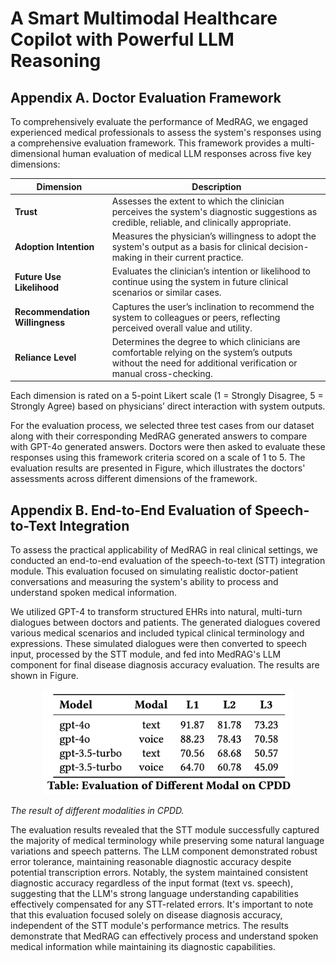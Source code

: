 # A Smart Multimodal Healthcare Copilot with Powerful LLM Reasoning





## Appendix A. Doctor Evaluation Framework

To comprehensively evaluate the performance of MedRAG, we engaged experienced medical professionals to assess the system's responses using a comprehensive evaluation framework. This framework provides a multi-dimensional human evaluation of medical LLM responses across five key dimensions:

| **Dimension**               | **Description** |
|----------------------------|-----------------|
| **Trust**                  | Assesses the extent to which the clinician perceives the system's diagnostic suggestions as credible, reliable, and clinically appropriate. |
| **Adoption Intention**     | Measures the physician’s willingness to adopt the system's output as a basis for clinical decision-making in their current practice. |
| **Future Use Likelihood**  | Evaluates the clinician’s intention or likelihood to continue using the system in future clinical scenarios or similar cases. |
| **Recommendation Willingness** | Captures the user’s inclination to recommend the system to colleagues or peers, reflecting perceived overall value and utility. |
| **Reliance Level**         | Determines the degree to which clinicians are comfortable relying on the system’s outputs without the need for additional verification or manual cross-checking. |

Each dimension is rated on a 5-point Likert scale (1 = Strongly Disagree, 5 = Strongly Agree) based on physicians’ direct interaction with system outputs.

For the evaluation process, we selected three test cases from our dataset along with their corresponding MedRAG generated answers to compare with GPT-4o generated answers. Doctors were then asked to evaluate these responses using this framework criteria scored on a scale of 1 to 5. The evaluation results are presented in Figure, which illustrates the doctors' assessments across different dimensions of the framework.



## Appendix B. End-to-End Evaluation of Speech-to-Text Integration

To assess the practical applicability of MedRAG in real clinical settings, we conducted an end-to-end evaluation of the speech-to-text (STT) integration module. This evaluation focused on simulating realistic doctor-patient conversations and measuring the system's ability to process and understand spoken medical information.

We utilized GPT-4 to transform structured EHRs into natural, multi-turn dialogues between doctors and patients. The generated dialogues covered various medical scenarios and included typical clinical terminology and expressions. These simulated dialogues were then converted to speech input, processed by the STT module, and fed into MedRAG's LLM component for final disease diagnosis accuracy evaluation. The results are shown in Figure.

<div align="center"> <img src="./Fig/Modal_eval.png" alt="clustering" width="400"> </div >
    <p><em>The result of different modalities in CPDD.</em></p >


The evaluation results revealed that the STT module successfully captured the majority of medical terminology while preserving some natural language variations and speech patterns. The LLM component demonstrated robust error tolerance, maintaining reasonable diagnostic accuracy despite potential transcription errors. Notably, the system maintained consistent diagnostic accuracy regardless of the input format (text vs. speech), suggesting that the LLM's strong language understanding capabilities effectively compensated for any STT-related errors. It's important to note that this evaluation focused solely on disease diagnosis accuracy, independent of the STT module's performance metrics. The results demonstrate that MedRAG can effectively process and understand spoken medical information while maintaining its diagnostic capabilities.

